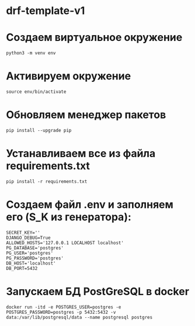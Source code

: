 # drf-template-v1

# Создаем виртуальное окружение

    python3 -m venv env

# Активируем окружение

    source env/bin/activate

# Обновляем менеджер пакетов

    pip install --upgrade pip

# Устанавливаем все из файла requirements.txt

    pip install -r requirements.txt

# Создаем файл .env и заполняем его (S_K из генератора):

    SECRET_KEY=''
    DJANGO_DEBUG=True
    ALLOWED_HOSTS='127.0.0.1 LOCALHOST localhost'
    PG_DATABASE='postgres'
    PG_USER='postgres'
    PG_PASSWORD='postgres'
    DB_HOST='localhost'
    DB_PORT=5432

# Запускаем БД PostGreSQL в docker

    docker run -itd -e POSTGRES_USER=postgres -e POSTGRES_PASSWORD=postgres -p 5432:5432 -v data:/var/lib/postgresql/data --name postgresql postgres

